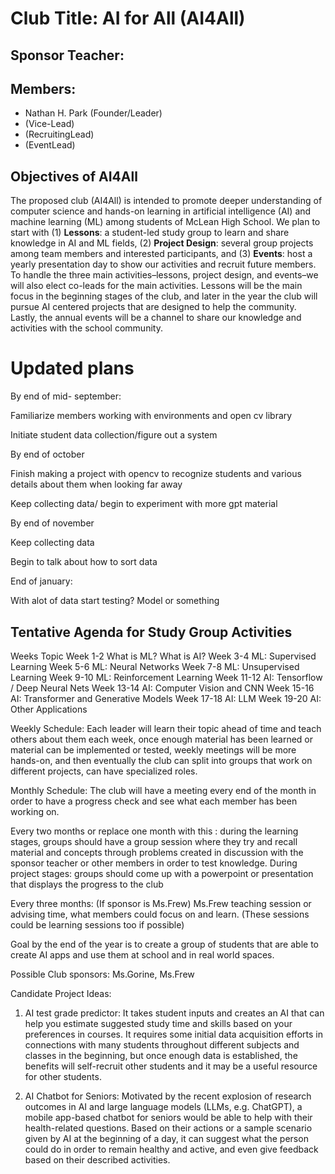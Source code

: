[//]: # "[Comment](https://markdown.land/markdown-cheat-sheet#links-in-markdown)"
[//]: # "https://markdown.land/markdown-code-block"
[//]: # "https://markdown.land/readme-md"

# **Club Title: AI for All (AI4All)**

## Sponsor Teacher:

## Members:
- Nathan H. Park (Founder/Leader)
-  (Vice-Lead)
-  (RecruitingLead)
-  (EventLead)

## Objectives of AI4All

The proposed club (AI4All) is intended to promote deeper understanding of computer science and hands-on learning in artificial intelligence (AI) and machine learning (ML) among students of McLean High School. We plan to start with (1) **Lessons**: a student-led study group to learn and share knowledge in AI and ML fields, (2) **Project Design**: several group projects among team members and interested participants, and (3) **Events**: host a yearly presentation day to show our activities and recruit future members. To handle the three main activities–lessons, project design, and events–we will also elect co-leads for the main activities. Lessons will be the main focus in the beginning stages of the club, and later in the year the club will pursue AI centered projects that are designed to help the community. Lastly, the annual events will be a channel to share our knowledge and activities with the school community. 

# Updated plans
By end of mid- september: 

Familiarize members working with environments and open cv library

Initiate student data collection/figure out a system

By end of october

Finish making a project with opencv to recognize students and various details about them when looking far away

Keep collecting data/ begin to experiment with more gpt material

By end of november

Keep collecting data

Begin to talk about how to sort data


End of january:

With alot of data start testing? Model or something


## Tentative Agenda for Study Group Activities

Weeks	Topic
Week 1-2	What is ML? What is AI?
Week 3-4	ML: Supervised Learning
Week 5-6	ML: Neural Networks
Week 7-8	ML: Unsupervised Learning
Week 9-10	ML: Reinforcement Learning
Week 11-12	AI: Tensorflow / Deep Neural Nets
Week 13-14	AI: Computer Vision and CNN
Week 15-16	AI: Transformer and Generative Models
Week 17-18	AI: LLM
Week 19-20	AI: Other Applications

Weekly Schedule: Each leader will learn their topic ahead of time and teach others about them each week, once enough material has been learned or material can be implemented or tested, weekly meetings will be more hands-on, and then eventually the club can split into groups that work on different projects, can have specialized roles. 

Monthly Schedule: The club will have a meeting every end of the month in order to have a progress check and see what each member has been working on. 

Every two months or replace one month with this : during the learning stages, groups should have a group session where they try and recall material and concepts through problems created in discussion with the sponsor teacher or other members in order to test knowledge. During project stages: groups should come up with a powerpoint or presentation that displays the progress to the club

Every three months: (If sponsor is Ms.Frew) Ms.Frew teaching session or advising time, what members could focus on and learn. (These sessions could be learning sessions too if possible)

Goal by the end of the year is to create a group of students that are able to create AI apps and use them at school and in real world spaces.

Possible Club sponsors: Ms.Gorine, Ms.Frew 

Candidate Project Ideas: 
1.	AI test grade predictor:
It takes student inputs and creates an AI that can help you estimate suggested study time and skills based on your preferences in courses. It requires some initial data acquisition efforts in connections with many students throughout different subjects and classes in the beginning, but once enough data is established, the benefits will self-recruit other students and it may be a useful resource for other students.

2.	AI Chatbot for Seniors: 
Motivated by the recent explosion of research outcomes in AI and large language models (LLMs, e.g. ChatGPT), a mobile app-based chatbot for seniors would be able to help with their health-related questions. Based on their actions or a sample scenario given by AI at the beginning of a day, it can suggest what the person could do in order to remain healthy and active, and even give feedback based on their described activities.
